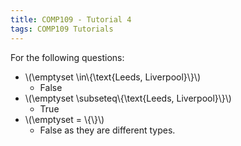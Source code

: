 ```yaml
---
title: COMP109 - Tutorial 4
tags: COMP109 Tutorials
---
```

For the following questions:

* &#92;(\emptyset \in&#92;{\text{Leeds, Liverpool}&#92;}&#92;)
	* False
* &#92;(\emptyset \subseteq&#92;{\text{Leeds, Liverpool}&#92;}&#92;)
	* True
* &#92;(\emptyset = &#92;{&#92;}&#92;)
	* False as they are different types.
